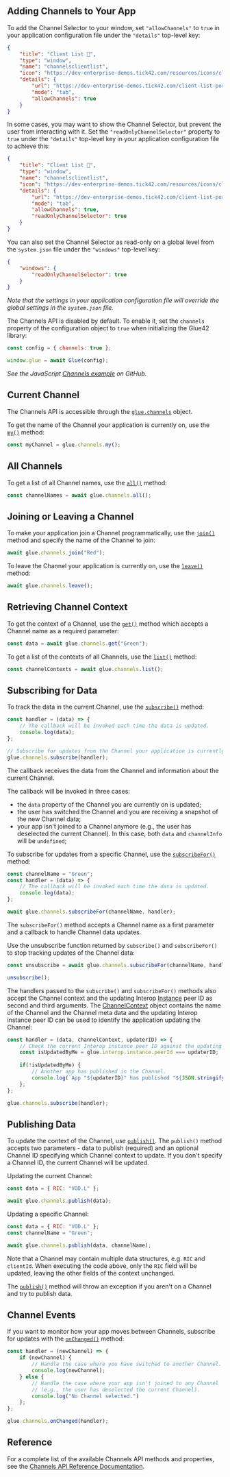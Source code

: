 ## Adding Channels to Your App

To add the Channel Selector to your window, set `"allowChannels"` to `true` in your application configuration file under the `"details"` top-level key:

```json
{
    "title": "Client List 🔗",
    "type": "window",
    "name": "channelsclientlist",
    "icon": "https://dev-enterprise-demos.tick42.com/resources/icons/clients.ico",
    "details": {
        "url": "https://dev-enterprise-demos.tick42.com/client-list-portfolio-contact/#/clientlist",
        "mode": "tab",
        "allowChannels": true
    }
}
```

In some cases, you may want to show the Channel Selector, but prevent the user from interacting with it. Set the `"readOnlyChannelSelector"` property to `true` under the `"details"` top-level key in your application configuration file to achieve this:

```json
{
    "title": "Client List 🔗",
    "type": "window",
    "name": "channelsclientlist",
    "icon": "https://dev-enterprise-demos.tick42.com/resources/icons/clients.ico",
    "details": {
        "url": "https://dev-enterprise-demos.tick42.com/client-list-portfolio-contact/#/clientlist",
        "mode": "tab",
        "allowChannels": true,
        "readOnlyChannelSelector": true
    }
}
```

You can also set the Channel Selector as read-only on a global level from the `system.json` file under the `"windows"` top-level key:

```json
{
    "windows": {
        "readOnlyChannelSelector": true
    }
}
```

*Note that the settings in your application configuration file will override the global settings in the `system.json` file.*

The Channels API is disabled by default. To enable it, set the `channels` property of the configuration object to `true` when initializing the Glue42 library:

```javascript
const config = { channels: true };

window.glue = await Glue(config);
```

*See the JavaScript [Channels example](https://github.com/Glue42/js-examples/tree/master/channels) on GitHub.*

## Current Channel

The Channels API is accessible through the [`glue.channels`](../../../../reference/glue/latest/channels/index.html) object.

To get the name of the Channel your application is currently on, use the [`my()`](../../../../reference/glue/latest/channels/index.html#API-my) method:

```javascript
const myChannel = glue.channels.my();
```

## All Channels

To get a list of all Channel names, use the [`all()`](../../../../reference/glue/latest/channels/index.html#API-all) method:

```javascript
const channelNames = await glue.channels.all();
```

## Joining or Leaving a Channel

<glue42 name="addClass" class="colorSection" element="p" text="Available since Glue42 Enterprise 3.10">

To make your application join a Channel programmatically, use the [`join()`](../../../../reference/glue/latest/channels/index.html#API-join) method and specify the name of the Channel to join:

```javascript
await glue.channels.join("Red");
```

To leave the Channel your application is currently on, use the [`leave()`](../../../../reference/glue/latest/channels/index.html#API-leave) method:

```javascript
await glue.channels.leave();
```

## Retrieving Channel Context

<glue42 name="addClass" class="colorSection" element="p" text="Available since Glue42 Enterprise 3.10">

To get the context of a Channel, use the [`get()`](../../../../reference/glue/latest/channels/index.html#API-get) method which accepts a Channel name as a required parameter:

```javascript
const data = await glue.channels.get("Green");
```

To get a list of the contexts of all Channels, use the [`list()`](../../../../reference/glue/latest/channels/index.html#API-list) method:

```javascript
const channelContexts = await glue.channels.list();
```

## Subscribing for Data

To track the data in the current Channel, use the [`subscribe()`](../../../../reference/glue/latest/channels/index.html#API-subscribe) method:

```javascript
const handler = (data) => {
    // The callback will be invoked each time the data is updated.
    console.log(data);
};

// Subscribe for updates from the Channel your application is currently on.
glue.channels.subscribe(handler);
```

The callback receives the data from the Channel and information about the current Channel.

The callback will be invoked in three cases:
- the `data` property of the Channel you are currently on is updated;
- the user has switched the Channel and you are receiving a snapshot of the new Channel data; 
- your app isn't joined to a Channel anymore (e.g., the user has deselected the current Channel). In this case, both `data` and `channelInfo` will be `undefined`;

To subscribe for updates from a specific Channel, use the [`subscribeFor()`](../../../../reference/glue/latest/channels/index.html#API-subscribeFor) method:

<glue42 name="addClass" class="colorSection" element="p" text="Available since Glue42 Enterprise 3.10">

```javascript
const channelName = "Green";
const handler = (data) => {
    // The callback will be invoked each time the data is updated.
    console.log(data);
};

await glue.channels.subscribeFor(channelName, handler);
```

The `subscribeFor()` method accepts a Channel name as a first parameter and a callback to handle Channel data updates. 

Use the unsubscribe function returned by `subscribe()` and `subscribeFor()` to stop tracking updates of the Channel data:

```javascript
const unsubscribe = await glue.channels.subscribeFor(channelName, handler);

unsubscribe();
```

The handlers passed to the `subscribe()` and `subscribeFor()` methods also accept the Channel context and the updating Interop [Instance](../../../../reference/glue/latest/interop/index.html#Instance) peer ID as second and third arguments. The [ChannelContext](../../../../reference/glue/latest/channels/index.html#ChannelContext) object contains the name of the Channel and the Channel meta data and the updating Interop instance peer ID can be used to identify the application updating the Channel:

```javascript
const handler = (data, channelContext, updaterID) => {
    // Check the current Interop instance peer ID against the updating instance ID.
    const isUpdatedByMe = glue.interop.instance.peerId === updaterID;
    
    if(!isUpdatedByMe) {
        // Another app has published in the Channel.
        console.log(`App "${updaterID}" has published "${JSON.stringify(data)}" in Channel "${channelContext.name}".`);
    };
};

glue.channels.subscribe(handler);
```

## Publishing Data

To update the context of the Channel, use [`publish()`](../../../../reference/glue/latest/channels/index.html#API-publish). The `publish()` method accepts two parameters - data to publish (required) and an optional Channel ID specifying which Channel context to update. If you don't specify a Channel ID, the current Channel will be updated.

Updating the current Channel:

```javascript
const data = { RIC: "VOD.L" };

await glue.channels.publish(data);
```

Updating a specific Channel:

```javascript
const data = { RIC: "VOD.L" };
const channelName = "Green";

await glue.channels.publish(data, channelName);
```

Note that a Channel may contain multiple data structures, e.g. `RIC` and `clientId`. When executing the code above, only the `RIC` field will be updated, leaving the other fields of the context unchanged.

The [`publish()`](../../../../reference/glue/latest/channels/index.html#API-publish) method will throw an exception if you aren't on a Channel and try to publish data.

## Channel Events

If you want to monitor how your app moves between Channels, subscribe for updates with the [`onChanged()`](../../../../reference/glue/latest/channels/index.html#API-onChanged) method:

```javascript
const handler = (newChannel) => {
    if (newChannel) {
        // Handle the case where you have switched to another Channel.
        console.log(newChannel);
    } else {
        // Handle the case where your app isn't joined to any Channel 
        // (e.g., the user has deselected the current Channel).
        console.log("No Channel selected.")
    };
};

glue.channels.onChanged(handler);
```

## Reference

For a complete list of the available Channels API methods and properties, see the [Channels API Reference Documentation](../../../../reference/glue/latest/channels/index.html).